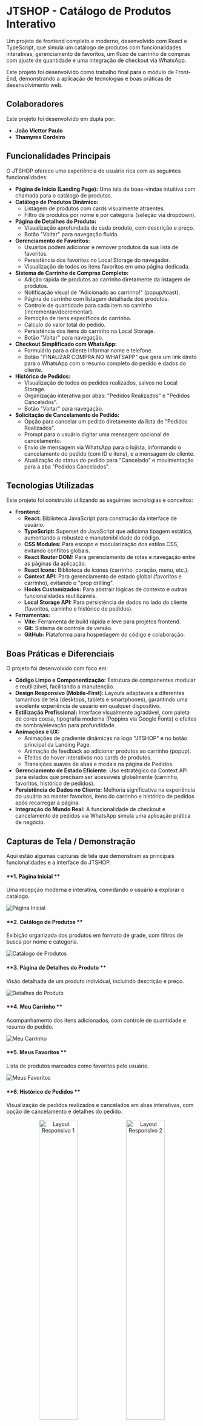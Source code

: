 # JTSHOP - Catálogo de Produtos Interativo

Um projeto de frontend completo e moderno, desenvolvido com React e TypeScript, que simula um catálogo de produtos com funcionalidades interativas, gerenciamento de favoritos, um fluxo de carrinho de compras com ajuste de quantidade e uma integração de checkout via WhatsApp.

Este projeto foi desenvolvido como trabalho final para o módulo de Front-End, demonstrando a aplicação de tecnologias e boas práticas de desenvolvimento web.

## Colaboradores

Este projeto foi desenvolvido em dupla por:

- **João Victtor Paulo**
- **Thamyres Cordeiro**

## Funcionalidades Principais

O JTSHOP oferece uma experiência de usuário rica com as seguintes funcionalidades:

- **Página de Início (Landing Page):** Uma tela de boas-vindas intuitiva com chamada para o catálogo de produtos.
- **Catálogo de Produtos Dinâmico:**
  - Listagem de produtos com cards visualmente atraentes.
  - Filtro de produtos por nome e por categoria (seleção via dropdown).
- **Página de Detalhes do Produto:**
  - Visualização aprofundada de cada produto, com descrição e preço.
  - Botão "Voltar" para navegação fluida.
- **Gerenciamento de Favoritos:**
  - Usuários podem adicionar e remover produtos da sua lista de favoritos.
  - Persistência dos favoritos no Local Storage do navegador.
  - Visualização de todos os itens favoritos em uma página dedicada.
- **Sistema de Carrinho de Compras Completo:**
  - Adição rápida de produtos ao carrinho diretamente da listagem de produtos.
  - Notificação visual de "Adicionado ao carrinho!" (popup/toast).
  - Página de carrinho com listagem detalhada dos produtos.
  - Controle de quantidade para cada item no carrinho (incrementar/decrementar).
  - Remoção de itens específicos do carrinho.
  - Cálculo do valor total do pedido.
  - Persistência dos itens do carrinho no Local Storage.
  - Botão "Voltar" para navegação.
- **Checkout Simplificado com WhatsApp:**
  - Formulário para o cliente informar nome e telefone.
  - Botão "FINALIZAR COMPRA NO WHATSAPP" que gera um link direto para o WhatsApp com o resumo completo do pedido e dados do cliente.
- **Histórico de Pedidos:**
  - Visualização de todos os pedidos realizados, salvos no Local Storage.
  - Organização interativa por abas: "Pedidos Realizados" e "Pedidos Cancelados".
  - Botão "Voltar" para navegação.
- **Solicitação de Cancelamento de Pedido:**
  - Opção para cancelar um pedido diretamente da lista de "Pedidos Realizados".
  - Prompt para o usuário digitar uma mensagem opcional de cancelamento.
  - Envio de mensagem via WhatsApp para o lojista, informando o cancelamento do pedido (com ID e itens), e a mensagem do cliente.
  - Atualização do status do pedido para "Cancelado" e movimentação para a aba "Pedidos Cancelados".

## Tecnologias Utilizadas

Este projeto foi construído utilizando as seguintes tecnologias e conceitos:

- **Frontend:**
  - **React:** Biblioteca JavaScript para construção da interface de usuário.
  - **TypeScript:** Superset do JavaScript que adiciona tipagem estática, aumentando a robustez e manutenibilidade do código.
  - **CSS Modules:** Para escopo e modularização dos estilos CSS, evitando conflitos globais.
  - **React Router DOM:** Para gerenciamento de rotas e navegação entre as páginas da aplicação.
  - **React Icons:** Biblioteca de ícones (carrinho, coração, menu, etc.).
  - **Context API:** Para gerenciamento de estado global (favoritos e carrinho), evitando o "prop drilling".
  - **Hooks Customizados:** Para abstrair lógicas de contexto e outras funcionalidades reutilizáveis.
  - **Local Storage API:** Para persistência de dados no lado do cliente (favoritos, carrinho e histórico de pedidos).
- **Ferramentas:**
  - **Vite:** Ferramenta de build rápida e leve para projetos frontend.
  - **Git:** Sistema de controle de versão.
  - **GitHub:** Plataforma para hospedagem do código e colaboração.

## Boas Práticas e Diferenciais

O projeto foi desenvolvido com foco em:

- **Código Limpo e Componentização:** Estrutura de componentes modular e reutilizável, facilitando a manutenção.
- **Design Responsivo (Mobile-First):** Layouts adaptáveis a diferentes tamanhos de tela (desktops, tablets e smartphones), garantindo uma excelente experiência de usuário em qualquer dispositivo.
- **Estilização Profissional:** Interface visualmente agradável, com paleta de cores coesa, tipografia moderna (Poppins via Google Fonts) e efeitos de sombra/elevação para profundidade.
- **Animações e UX:**
  - Animações de gradiente dinâmicas na logo "JTSHOP" e no botão principal da Landing Page.
  - Animação de feedback ao adicionar produtos ao carrinho (popup).
  - Efeitos de hover interativos nos cards de produtos.
  - Transições suaves de abas e modais na página de Pedidos.
- **Gerenciamento de Estado Eficiente:** Uso estratégico da Context API para estados que precisam ser acessíveis globalmente (carrinho, favoritos, histórico de pedidos).
- **Persistência de Dados no Cliente:** Melhoria significativa na experiência do usuário ao manter favoritos, itens do carrinho e histórico de pedidos após recarregar a página.
- **Integração do Mundo Real:** A funcionalidade de checkout e cancelamento de pedidos via WhatsApp simula uma aplicação prática de negócio.

## Capturas de Tela / Demonstração

Aqui estão algumas capturas de tela que demonstram as principais funcionalidades e a interface do JTSHOP.

#### **1. Página Inicial **

Uma recepção moderna e interativa, convidando o usuário a explorar o catálogo.

![Página Inicial](src/assets/home.jpeg)

#### **2. Catálogo de Produtos **

Exibição organizada dos produtos em formato de grade, com filtros de busca por nome e categoria.

![Catálogo de Produtos](src/assets/catalogotela.jpeg)

#### **3. Página de Detalhes do Produto **

Visão detalhada de um produto individual, incluindo descrição e preço.

![Detalhes do Produto](src/assets/detalhesProduto.jpeg)

#### **4. Meu Carrinho **

Acompanhamento dos itens adicionados, com controle de quantidade e resumo do pedido.

![Meu Carrinho](src/assets/meuCarrinho.jpeg)

#### **5. Meus Favoritos **

Lista de produtos marcados como favoritos pelo usuário.

![Meus Favoritos](src/assets/meusFavoritos.jpeg)

#### **6. Histórico de Pedidos **

Visualização de pedidos realizados e cancelados em abas interativas, com opção de cancelamento e detalhes do pedido.

<p align="center">
  <img src="src/assets/pedidosRealizados.png" alt="Layout Responsivo 1" width="45%" />
  <img src="src/assets/pedidosCancelados.png" alt="Layout Responsivo 2" width="45%" />
</p>

#### **7. Modal de Confirmação de Cancelamento **

Uma janela modal para o usuário confirmar o cancelamento de um pedido.

![Modal de Cancelamento](src/assets/modalCancelamento.png)

#### **8. Design Responsivo (Mobile) **

Exemplo de como a aplicação se adapta para telas menores, incluindo o menu "hambúrguer" no cabeçalho.

<p align="center">
  <img src="src/assets/menuResponsivo.jpeg" alt="Layout Responsivo 1" width="45%" />
  <img src="src/assets/menuResponsivo2.jpeg" alt="Layout Responsivo 2" width="45%" />
</p>

---
